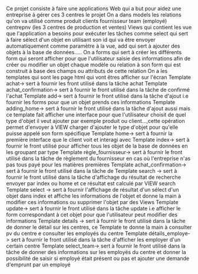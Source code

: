 Ce projet consiste à faire une applications Web qui a but pour aidez une entreprise à gérer ces 3 centres le projet
On a dans models les relations qu'on va utilisé comme produit clients fournisseur team (employé) centrepnv (les 3 centres de production et ventes) 
Views qui contient les vue que l'application a besoins pour exécuter les tâches comme select qui sert à faire sélect d'un objet en utilisant son id
qui va être envoyer automatiquement comme paramètre à la vue, add qui sert à ajouter des objets à la base de données.....
On a forms qui sert à créer les différents form qui seront afficher pour que l'utilisateur saisie des informations afin de créer ou modifier un objet 
chaque modèle ou relation à son form qui est construit à base des champs ou attributs de cette relation
On a les templates qui sont les page html qui vont êtres afficher sur l'écran 
Template achat-> sert à fournir les front utilisé dans la tâche achat
Template achat_confirmation-> sert à fournir le front utilisé dans la tâche de confirmé l'achat 
Template add-> sert à fournir le front utilisé dans la tâche d'ajout i.e fournir les forms pour que un objet prends ces informations 
Template adding_home-> sert à fournir le front utilisé dans la tâche d'ajout aussi mais ce template fait afficher une interface pour que l'utilisateur choisit de quel type d'objet il veut ajouter par exemple produit ou client...,cette opération permet d'envoyer à VIEW charger d'ajouter le type d'objet pour qu'elle puisse appelé son form spécifique 
Template home-> sert à fournir la première interface que le client voit et interagi avec 
Template index-> sert à fournir le front utilisé pour afficher tous les objet de la base de données en les groupant par type
Template règle_fournisseur-> sert à fournir le front utilisé dans la tâche de règlement du fournisseur en cas où l'entreprise n'as pas tous payé pour les matières premières 
Template achat_confirmation-> sert à fournir le front utilisé dans la tâche de
Template search -> sert à fournir le front utilisé dans la tâche d'affichage du résultat de recherche envoyer par index ou home et ce résultat est calculé par VIEW search 
Template select -> sert à fournir l'affichage de résultat d'un sélect d'un objet dans index et affiche les informations de l'objet et donne la main à modifier ces informations ou supprimer l'objet par des Views 
Template update-> sert à fournir le front utilisé dans la tâche update i.e afficher le form correspondant à cet objet pour que l'utilisateur peut modifier des informations 
Template details -> sert à fournir le front utilisé dans la tâche de donner le détail sur les centres, ce Template te donne la main à consulter pv du centre e consulter les employés du centre 
Template détails_employe-> sert à fournir le front utilisé dans la tâche d'afficher les employer d'un certain centre 
Template select_team-> sert à fournir le front utilisé dans la tâche de donner des informations sur les employés du centre et donner la possibilité de saisir si employé était présent ou pas et ajouter une demande d'emprunt par un employé 

